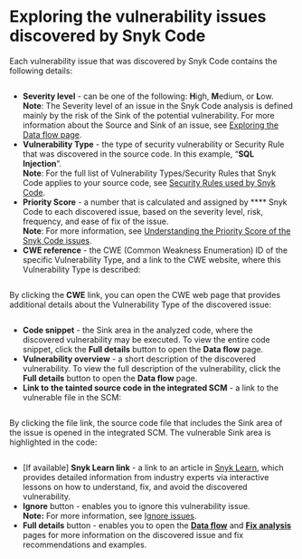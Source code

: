 # Exploring the vulnerability issues discovered by Snyk Code

Each vulnerability issue that was discovered by Snyk Code contains the following details:

<figure><img src="../../../../.gitbook/assets/Snyk Code - Results - Issues - diagram.png" alt=""><figcaption></figcaption></figure>

* **Severity level** - can be one of the following: **H**igh, **M**edium, or **L**ow.\
  **Note**: The Severity level of an issue in the Snyk Code analysis is defined mainly by the risk of the Sink of the potential vulnerability. For more information about the Source and Sink of an issue, see [Exploring the Data flow page](https://docs.snyk.io/products/snyk-code/exploring-and-working-with-the-snyk-code-results/exploring-the-vulnerability-issues-discovered-by-snyk-code/exploring-the-data-flow-and-fix-analysis-pages-of-an-issue/exploring-the-data-flow-page).
* **Vulnerability Type** - the type of security vulnerability or Security Rule that was discovered in the source code. In this example, “**SQL Injection**”.\
  **Note**: For the full list of Vulnerability Types/Security Rules that Snyk Code applies to your source code, see [Security Rules used by Snyk Code](https://docs.snyk.io/products/snyk-code/security-rules-used-by-snyk-code).
* **Priority Score** - a number that is calculated and assigned by \*\*\*\* Snyk Code to each discovered issue, based on the severity level, risk, frequency, and ease of fix of the issue.\
  **Note**: For more information, see [Understanding the Priority Score of the Snyk Code issues](https://docs.snyk.io/products/snyk-code/exploring-and-working-with-the-snyk-code-results/understanding-the-priority-score-of-the-snyk-code-issues).
* **CWE reference** - the CWE (Common Weakness Enumeration) ID of the specific Vulnerability Type, and a link to the CWE website, where this Vulnerability Type is described:

<figure><img src="../../../../.gitbook/assets/Snyk Code - Results - Issues - CWE link.png" alt=""><figcaption></figcaption></figure>

By clicking the **CWE** link, you can open the CWE web page that provides additional details about the Vulnerability Type of the discovered issue:

<figure><img src="../../../../.gitbook/assets/Snyk Code - Results - Issues - CWE web page.png" alt=""><figcaption></figcaption></figure>

* **Code snippet** - the Sink area in the analyzed code, where the discovered vulnerability may be executed. To view the entire code snippet, click the **Full details** button to open the **Data flow** page.
* **Vulnerability overview** - a short description of the discovered vulnerability. To view the full description of the vulnerability, click the **Full details** button to open the **Data flow** page.
* **Link to** **the tainted source code in the integrated SCM** - a link to the vulnerable file in the SCM:

<figure><img src="../../../../.gitbook/assets/Snyk Code - Results - Issues - Repo link.png" alt=""><figcaption></figcaption></figure>

By clicking the file link, the source code file that includes the Sink area of the issue is opened in the integrated SCM. The vulnerable Sink area is highlighted in the code:

<figure><img src="../../../../.gitbook/assets/Snyk Code - Results - Issues - Repo link - in SCM.png" alt=""><figcaption></figcaption></figure>

* \[If available] **Snyk Learn link** - a link to an article in [Snyk Learn](https://learn.snyk.io/), which provides detailed information from industry experts via interactive lessons on how to understand, fix, and avoid the discovered vulnerability.
* **Ignore** button - enables you to ignore this vulnerability issue.\
  **Note:** For more information, see [Ignore issues](https://docs.snyk.io/features/fixing-and-prioritizing-issues/issue-management/ignore-issues).
* **Full details** button - enables you to open the [**Data flow**](https://docs.snyk.io/products/snyk-code/exploring-and-working-with-the-snyk-code-results/exploring-the-vulnerability-issues-discovered-by-snyk-code/exploring-the-data-flow-and-fix-analysis-pages-of-an-issue/exploring-the-data-flow-page) and [**Fix analysis**](https://docs.snyk.io/products/snyk-code/exploring-and-working-with-the-snyk-code-results/exploring-the-vulnerability-issues-discovered-by-snyk-code/exploring-the-data-flow-and-fix-analysis-pages-of-an-issue/exploring-the-fix-analysis-page) pages for more information on the discovered issue and fix recommendations and examples.
